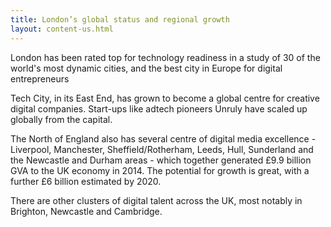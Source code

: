 ```yaml
---
title: London’s global status and regional growth
layout: content-us.html
---
```


London has been rated top for technology readiness in a study of 30 of the world's most dynamic cities, and the best city in Europe for digital entrepreneurs

Tech City, in its East End, has grown to become a global centre for creative digital companies. Start-ups like adtech pioneers Unruly have scaled up globally from the capital.

The North of England also has several centre of digital media excellence - Liverpool, Manchester, Sheffield/Rotherham, Leeds, Hull, Sunderland and the Newcastle and Durham areas - which together generated £9.9 billion GVA to the UK economy in 2014. The potential for growth is great, with a further £6 billion estimated by 2020.

There are other clusters of digital talent across the UK, most notably in Brighton, Newcastle and Cambridge.
